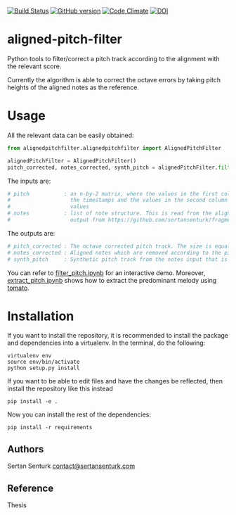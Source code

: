 [![Build Status](https://travis-ci.org/sertansenturk/alignedpitchfilter.svg?branch=master)](https://travis-ci.org/sertansenturk/alignedpitchfilter) [![GitHub version](https://badge.fury.io/gh/sertansenturk%2Falignedpitchfilter.svg)](https://badge.fury.io/gh/sertansenturk%2Falignedpitchfilter) [![Code Climate](https://codeclimate.com/github/sertansenturk/alignedpitchfilter/badges/gpa.svg)](https://codeclimate.com/github/sertansenturk/alignedpitchfilter) [![DOI](https://zenodo.org/badge/21104/sertansenturk/alignedpitchfilter.svg)](https://zenodo.org/badge/latestdoi/21104/sertansenturk/alignedpitchfilter)

# aligned-pitch-filter

Python tools to filter/correct a pitch track according to the alignment with the relevant score.

Currently the algorithm is able to correct the octave errors by taking pitch heights of the aligned notes as the reference.

Usage
=======
All the relevant data can be easily obtained:

```python
from alignedpitchfilter.alignedpitchfilter import AlignedPitchFilter

alignedPitchFilter = AlignedPitchFilter()
pitch_corrected, notes_corrected, synth_pitch = alignedPitchFilter.filter(pitch, notes)
```

The inputs are:
```python
# pitch 		  :	an n-by-2 matrix, where the values in the first column are 
#					the timestamps and the values in the second column are frequency 
#					values
# notes			  :	list of note structure. This is read from the alignedNotes.json 
#					output from https://github.com/sertansenturk/fragmentLinker repository 
```

The outputs are:
```python
# pitch_corrected :	The octave corrected pitch track. The size is equal to the size of pitch
# notes_corrected : Aligned notes which are removed according to the pitch filtering (e.g. notes with zero duration)
# synth_pitch	  :	Synthetic pitch track from the notes input that is used for octave correction
```

You can refer to [filter_pitch.ipynb](https://github.com/sertansenturk/alignedpitchfilter/blob/master/filter_pitch.ipynb) for an interactive demo. Moreover, [extract_pitch.ipynb](https://github.com/sertansenturk/alignedpitchfilter/blob/master/extract_pitch.ipynb) shows how to extract the predominant melody using [tomato](https://github.com/sertansenturk/tomato/tree/master/tomato).

Installation
============

If you want to install the repository, it is recommended to install the package and dependencies into a virtualenv. In the terminal, do the following:

    virtualenv env
    source env/bin/activate
    python setup.py install

If you want to be able to edit files and have the changes be reflected, then
install the repository like this instead

    pip install -e .

Now you can install the rest of the dependencies:

    pip install -r requirements

Authors
-------
Sertan Senturk
contact@sertansenturk.com

Reference
-------
Thesis
